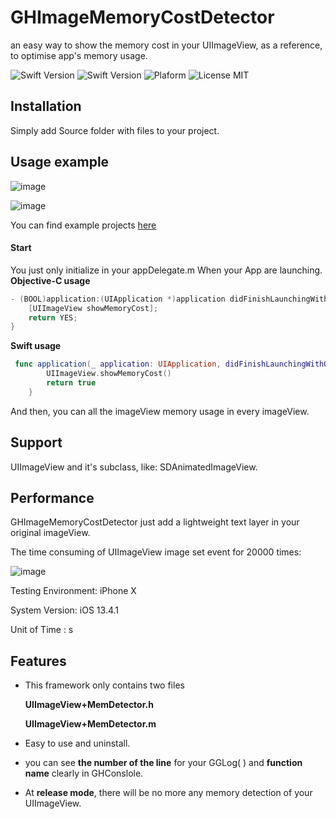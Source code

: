 # GHImageMemoryCostDetector

an easy way to show the memory cost in your UIImageView, as a reference, to optimise app's memory usage.

![Swift Version](https://img.shields.io/badge/xCode-9.1+-blue.svg)
![Swift Version](https://img.shields.io/badge/iOS-7.0+-blue.svg) 
![Plaform](https://img.shields.io/badge/Platform-iOS-lightgrey.svg)
![License MIT](https://img.shields.io/badge/License-MIT-lightgrey.svg) 


## Installation
Simply add Source folder with files to your project.

## Usage example
![image](https://upload-images.jianshu.io/upload_images/1724449-e15caa4027e5532b.png?imageMogr2/auto-orient/strip%7CimageView2/2/w/1240)

![image](https://upload-images.jianshu.io/upload_images/1724449-d82fda0110109abb.png?imageMogr2/auto-orient/strip%7CimageView2/2/w/1240)

You can find example projects [here](https://github.com/Liaoworking/GHImageMemoryCostDetector)

#### Start

You just only initialize in your appDelegate.m When your App are launching.
**Objective-C usage**

```Objective-C
- (BOOL)application:(UIApplication *)application didFinishLaunchingWithOptions:(NSDictionary *)launchOptions {
    [UIImageView showMemoryCost];
    return YES;
}
```

**Swift usage**

```Swift
 func application(_ application: UIApplication, didFinishLaunchingWithOptions launchOptions: [UIApplicationLaunchOptionsKey: Any]?) -> Bool {
        UIImageView.showMemoryCost()
        return true
    }
```

And then, you can all the imageView memory usage in every imageView.

## Support
UIImageView and it's subclass, like: SDAnimatedImageView.

## Performance

GHImageMemoryCostDetector just add a lightweight text layer in your original imageView.

The time consuming of UIImageView image set event for 20000 times:

![image](https://upload-images.jianshu.io/upload_images/1724449-4b3e579516d2cc10.png?imageMogr2/auto-orient/strip%7CimageView2/2/w/1240)

Testing Environment: iPhone X

System Version: iOS 13.4.1

Unit of Time : s




## Features

* This framework only contains two files 

    **UIImageView+MemDetector.h**

    **UIImageView+MemDetector.m**

* Easy to use and uninstall.

* you can see **the number of the line** for your GGLog( ) and **function name** clearly in GHConslole.


* At **release mode**, there will be no more any memory detection of your UIImageView.
